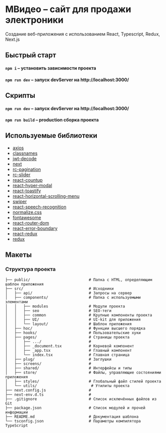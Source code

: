 # МВидео – сайт для продажи электроники

Создание веб-приложения с использованием React, Typescript, Redux, Next.js

## Быстрый старт

#### `npm i` – установить зависимости проекта

#### `npm run dev` – запуск devServer на http://localhost:3000/

## Скрипты

#### `npm run dev` – запуск devServer на http://localhost:3000/

#### `npm run build` – production сборка проекта

## Используемые библиотеки

-   [axios](https://github.com/axios/axios)
-   [classnames](https://github.com/JedWatson/classnames)
-   [jwt-decode](https://github.com/auth0/jwt-decode)
-   [next](https://github.com/vercel/next.js/)
-   [rc-pagination](https://github.com/react-component/pagination)
-   [rc-slider](https://github.com/react-component/slider)
-   [react-countup](https://github.com/glennreyes/react-countup)
-   [react-hyper-modal](https://github.com/alekseymakhankov/hyper-modal)
-   [react-toastify](https://github.com/fkhadra/react-toastify)
-   [react-horizontal-scrolling-menu](https://github.com/asmyshlyaev177/)
-   [swiper](https://github.com/nolimits4web/swiper)
-   [react-speech-recognition](https://github.com/JamesBrill/react-speech-recognition)
-   [normalize.css](https://github.com/necolas/normalize.css)
-   [fontawesome](https://github.com/FortAwesome/Font-Awesome)
-   [react-router-dom](https://github.com/remix-run/react-router)
-   [react-error-boundary](https://github.com/bvaughn/react-error-boundary)
-   [react-redux](https://github.com/reduxjs/react-redux)
-   [redux](https://github.com/reduxjs/redux)

## Макеты

### Структура проекта

```
├── public/                          # Папка с HTML, определяющим шаблон приложения
├── src/                             # Исходники
│   ├── api/                         # Запросы на сервер
│   ├── components/                  # Папка с используемыми элементами
│   │   ├── modules                  # Модули проекта
│   │   ├── seo                      # SEO-теги
│   │   ├── common                   # Крупные компоненты проекта
│   │   ├── UI/                      # UI-kit для приложения
│   │   └── layout/                  # Шаблон приложения
│   ├── hoc/                         # Функции высшего порядка
│   ├── hooks/                       # Пользовательские хуки
│   ├── pages/                       # Страницы проекта
│   │   ├── .../                     # 
│   │   ├── _document.tsx            # Корневой компонент
│   │   ├── _app.tsx                 # Главный компонент
│   │   └── index.tsx                # Главная страница
│   ├── plug/                        # Заглушки
│   ├── screens/                     # 
│   ├── shared/                      # Интерфейсы и типы
│   ├── store/                       # Файлы, управляющие состояниями приложения
│   ├── styles/                      # Глобальный файл стилей проекта
│   └── utils/                        # Утилиты проекта
├── next.config.js                   # 
├── next-env.d.ts                    # 
├── .gitignore                       # Список исключённых файлов из Git
├── package.json                     # Список модулей и прочей информации
├── README.md                        # Документация шаблона
└── tsconfig.json                    # Параметры компилятора TypeScript

```